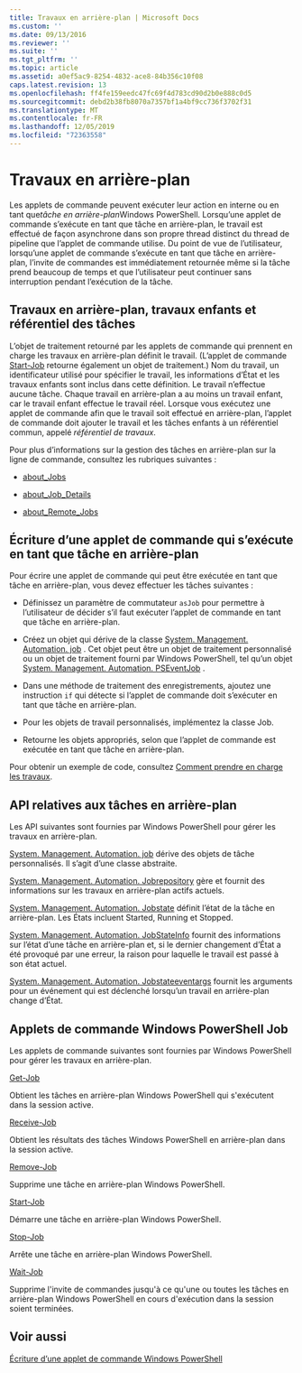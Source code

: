```yaml
---
title: Travaux en arrière-plan | Microsoft Docs
ms.custom: ''
ms.date: 09/13/2016
ms.reviewer: ''
ms.suite: ''
ms.tgt_pltfrm: ''
ms.topic: article
ms.assetid: a0ef5ac9-8254-4832-ace8-84b356c10f08
caps.latest.revision: 13
ms.openlocfilehash: ff4fe159eedc47fc69f4d783cd90d2b0e888c0d5
ms.sourcegitcommit: debd2b38fb8070a7357bf1a4bf9cc736f3702f31
ms.translationtype: MT
ms.contentlocale: fr-FR
ms.lasthandoff: 12/05/2019
ms.locfileid: "72363558"
---
```

# <a name="background-jobs"></a>Travaux en arrière-plan

Les applets de commande peuvent exécuter leur action en interne ou en tant que*tâche en arrière-plan*Windows PowerShell. Lorsqu’une applet de commande s’exécute en tant que tâche en arrière-plan, le travail est effectué de façon asynchrone dans son propre thread distinct du thread de pipeline que l’applet de commande utilise. Du point de vue de l’utilisateur, lorsqu’une applet de commande s’exécute en tant que tâche en arrière-plan, l’invite de commandes est immédiatement retournée même si la tâche prend beaucoup de temps et que l’utilisateur peut continuer sans interruption pendant l’exécution de la tâche.

## <a name="background-jobs-child-jobs-and-the-job-repository"></a>Travaux en arrière-plan, travaux enfants et référentiel des tâches

L’objet de traitement retourné par les applets de commande qui prennent en charge les travaux en arrière-plan définit le travail. (L’applet de commande [Start-Job](/powershell/module/Microsoft.PowerShell.Core/Start-Job) retourne également un objet de traitement.) Nom du travail, un identificateur utilisé pour spécifier le travail, les informations d’État et les travaux enfants sont inclus dans cette définition. Le travail n’effectue aucune tâche. Chaque travail en arrière-plan a au moins un travail enfant, car le travail enfant effectue le travail réel. Lorsque vous exécutez une applet de commande afin que le travail soit effectué en arrière-plan, l’applet de commande doit ajouter le travail et les tâches enfants à un référentiel commun, appelé *référentiel de travaux*.

Pour plus d’informations sur la gestion des tâches en arrière-plan sur la ligne de commande, consultez les rubriques suivantes :

- [about_Jobs](/powershell/module/microsoft.powershell.core/about/about_jobs)

- [about_Job_Details](/powershell/module/microsoft.powershell.core/about/about_job_details)

- [about_Remote_Jobs](/powershell/module/microsoft.powershell.core/about/about_remote_jobs)

## <a name="writing-a-cmdlet-that-runs-as-a-background-job"></a>Écriture d’une applet de commande qui s’exécute en tant que tâche en arrière-plan

Pour écrire une applet de commande qui peut être exécutée en tant que tâche en arrière-plan, vous devez effectuer les tâches suivantes :

- Définissez un paramètre de commutateur `asJob` pour permettre à l’utilisateur de décider s’il faut exécuter l’applet de commande en tant que tâche en arrière-plan.

- Créez un objet qui dérive de la classe [System. Management. Automation. job](/dotnet/api/System.Management.Automation.Job) . Cet objet peut être un objet de traitement personnalisé ou un objet de traitement fourni par Windows PowerShell, tel qu’un objet [System. Management. Automation. PSEventJob](/dotnet/api/System.Management.Automation.PSEventJob) .

- Dans une méthode de traitement des enregistrements, ajoutez une instruction `if` qui détecte si l’applet de commande doit s’exécuter en tant que tâche en arrière-plan.

- Pour les objets de travail personnalisés, implémentez la classe Job.

- Retourne les objets appropriés, selon que l’applet de commande est exécutée en tant que tâche en arrière-plan.

Pour obtenir un exemple de code, consultez [Comment prendre en charge les travaux](./how-to-support-jobs.md).

## <a name="background-job-related-apis"></a>API relatives aux tâches en arrière-plan

Les API suivantes sont fournies par Windows PowerShell pour gérer les travaux en arrière-plan.

[System. Management. Automation. job](/dotnet/api/System.Management.Automation.Job) dérive des objets de tâche personnalisés. Il s’agit d’une classe abstraite.

[System. Management. Automation. Jobrepository](/dotnet/api/System.Management.Automation.JobRepository) gère et fournit des informations sur les travaux en arrière-plan actifs actuels.

[System. Management. Automation. Jobstate](/dotnet/api/System.Management.Automation.JobState) définit l’état de la tâche en arrière-plan. Les États incluent Started, Running et Stopped.

[System. Management. Automation. JobStateInfo](/dotnet/api/System.Management.Automation.JobStateInfo) fournit des informations sur l’état d’une tâche en arrière-plan et, si le dernier changement d’État a été provoqué par une erreur, la raison pour laquelle le travail est passé à son état actuel.

[System. Management. Automation. Jobstateeventargs](/dotnet/api/System.Management.Automation.JobStateEventArgs) fournit les arguments pour un événement qui est déclenché lorsqu’un travail en arrière-plan change d’État.

## <a name="windows-powershell-job-cmdlets"></a>Applets de commande Windows PowerShell Job

Les applets de commande suivantes sont fournies par Windows PowerShell pour gérer les travaux en arrière-plan.

[Get-Job](/powershell/module/Microsoft.PowerShell.Core/Get-Job)

Obtient les tâches en arrière-plan Windows PowerShell qui s'exécutent dans la session active.

[Receive-Job](/powershell/module/Microsoft.PowerShell.Core/Receive-Job)

Obtient les résultats des tâches Windows PowerShell en arrière-plan dans la session active.

[Remove-Job](/powershell/module/Microsoft.PowerShell.Core/Remove-Job)

Supprime une tâche en arrière-plan Windows PowerShell.

[Start-Job](/powershell/module/Microsoft.PowerShell.Core/Start-Job)

Démarre une tâche en arrière-plan Windows PowerShell.

[Stop-Job](/powershell/module/Microsoft.PowerShell.Core/Stop-Job)

Arrête une tâche en arrière-plan Windows PowerShell.

[Wait-Job](/powershell/module/Microsoft.PowerShell.Core/Wait-Job)

Supprime l'invite de commandes jusqu'à ce qu'une ou toutes les tâches en arrière-plan Windows PowerShell en cours d'exécution dans la session soient terminées.

## <a name="see-also"></a>Voir aussi

[Écriture d’une applet de commande Windows PowerShell](./writing-a-windows-powershell-cmdlet.md)
